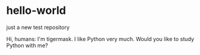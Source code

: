 # hello-world
just a new test repository

Hi, humans:
  I'm tigermask. I like Python very much. Would you like to study Python with me?
